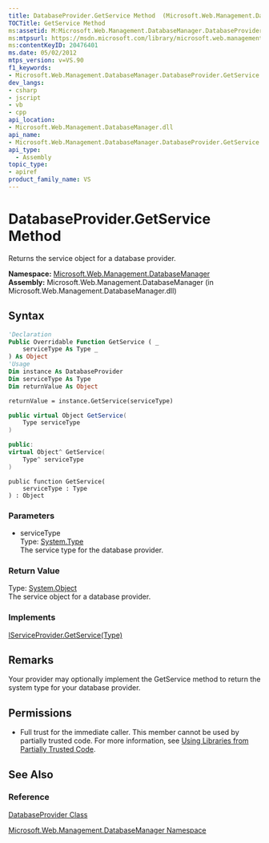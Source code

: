 ```yaml
---
title: DatabaseProvider.GetService Method  (Microsoft.Web.Management.DatabaseManager)
TOCTitle: GetService Method
ms:assetid: M:Microsoft.Web.Management.DatabaseManager.DatabaseProvider.GetService(System.Type)
ms:mtpsurl: https://msdn.microsoft.com/library/microsoft.web.management.databasemanager.databaseprovider.getservice(v=VS.90)
ms:contentKeyID: 20476401
ms.date: 05/02/2012
mtps_version: v=VS.90
f1_keywords:
- Microsoft.Web.Management.DatabaseManager.DatabaseProvider.GetService
dev_langs:
- csharp
- jscript
- vb
- cpp
api_location:
- Microsoft.Web.Management.DatabaseManager.dll
api_name:
- Microsoft.Web.Management.DatabaseManager.DatabaseProvider.GetService
api_type:
  - Assembly
topic_type:
- apiref
product_family_name: VS
---
```


# DatabaseProvider.GetService Method

Returns the service object for a database provider.

**Namespace:**  [Microsoft.Web.Management.DatabaseManager](microsoft-web-management-databasemanager-namespace.md)  
**Assembly:**  Microsoft.Web.Management.DatabaseManager (in Microsoft.Web.Management.DatabaseManager.dll)

## Syntax

```vb
'Declaration
Public Overridable Function GetService ( _
    serviceType As Type _
) As Object
'Usage
Dim instance As DatabaseProvider
Dim serviceType As Type
Dim returnValue As Object

returnValue = instance.GetService(serviceType)
```

```csharp
public virtual Object GetService(
    Type serviceType
)
```

```cpp
public:
virtual Object^ GetService(
    Type^ serviceType
)
```

```jscript
public function GetService(
    serviceType : Type
) : Object
```

### Parameters

  - serviceType  
    Type: [System.Type](https://msdn.microsoft.com/library/42892f65)  
    The service type for the database provider.  

### Return Value

Type: [System.Object](https://msdn.microsoft.com/library/e5kfa45b)  
The service object for a database provider.  

### Implements

[IServiceProvider.GetService(Type)](https://msdn.microsoft.com/library/wacy2d1s)  

## Remarks

Your provider may optionally implement the GetService method to return the system type for your database provider.

## Permissions

  - Full trust for the immediate caller. This member cannot be used by partially trusted code. For more information, see [Using Libraries from Partially Trusted Code](https://msdn.microsoft.com/library/8skskf63).

## See Also

### Reference

[DatabaseProvider Class](databaseprovider-class-microsoft-web-management-databasemanager.md)

[Microsoft.Web.Management.DatabaseManager Namespace](microsoft-web-management-databasemanager-namespace.md)
